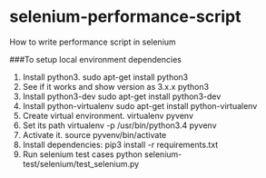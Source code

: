 # selenium-performance-script
How to write performance script in selenium

###To setup local environment dependencies
1. Install python3.
   sudo apt-get install python3
2. See if it works and show version as 3.x.x
   python3
3. Install python3-dev
   sudo apt-get install python3-dev
4. Install python-virtualenv
   sudo apt-get install python-virtualenv
6. Create virtual environment.
   virtualenv pyvenv
7. Set its path
   virtualenv -p /usr/bin/python3.4 pyvenv
8. Activate it.
   source pyvenv/bin/activate
9. Install dependencies:
   pip3 install -r requirements.txt
10. Run selenium test cases
   python selenium-test/selenium/test_selenium.py